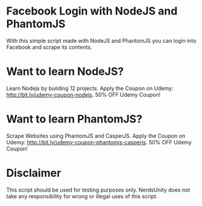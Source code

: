 # Facebook Login with NodeJS and PhantomJS
With this simple script made with NodeJS and PhantomJS you can login into Facebook and scrape its contents.

# Want to learn NodeJS?
Learn Nodejs by building 12 projects. Apply the Coupon on Udemy: http://bit.ly/udemy-coupon-nodejs. 50% OFF Udemy Coupon!

# Want to learn PhantomJS?
Scrape Websites using PhantomJS and CasperJS. Apply the Coupon on Udemy: http://bit.ly/udemy-coupon-phantomjs-casperjs. 50% OFF Udemy Coupon!

# Disclaimer
This script should be used for testing purposes only. NerdsUnity does not take any responsibility for wrong or illegal uses of this script.


